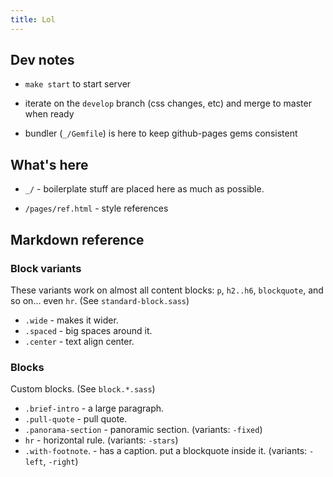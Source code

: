 ```yaml
---
title: Lol
---
```


## Dev notes

- `make start` to start server

- iterate on the `develop` branch (css changes, etc) and merge to master when 
ready

- bundler (`_/Gemfile`) is here to keep github-pages gems consistent

## What's here

- `_/` - boilerplate stuff are placed here as much as possible.

- `/pages/ref.html` - style references

Markdown reference
------------------

### Block variants

These variants work on almost all content blocks: `p`, `h2..h6`, `blockquote`, 
      and so on... even `hr`. (See `standard-block.sass`)

 - `.wide` - makes it wider.
 - `.spaced` - big spaces around it.
 - `.center` - text align center.

### Blocks

Custom blocks. (See `block.*.sass`)

 - `.brief-intro` - a large paragraph.
 - `.pull-quote` - pull quote.
 - `.panorama-section` - panoramic section. (variants: `-fixed`)
 - `hr` - horizontal rule. (variants: `-stars`)
 - `.with-footnote`. - has a caption. put a blockquote inside it. (variants: 
     `-left`, `-right`)

